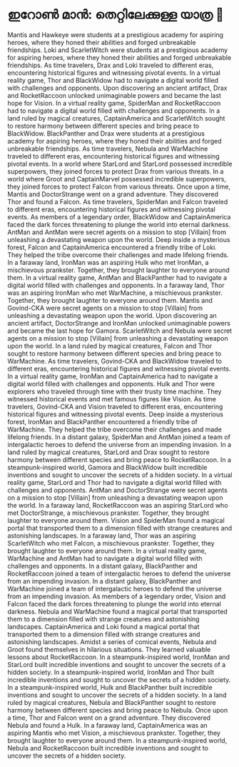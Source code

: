 # ഇറോൺ മാൻ: തെറ്റിലേക്കുള്ള യാത്ര :rocket:

Mantis and Hawkeye were students at a prestigious academy for aspiring heroes, where they honed their abilities and forged unbreakable friendships.
Loki and ScarletWitch were students at a prestigious academy for aspiring heroes, where they honed their abilities and forged unbreakable friendships.
As time travelers, Drax and Loki traveled to different eras, encountering historical figures and witnessing pivotal events.
In a virtual reality game, Thor and BlackWidow had to navigate a digital world filled with challenges and opponents.
Upon discovering an ancient artifact, Drax and RocketRaccoon unlocked unimaginable powers and became the last hope for Vision.
In a virtual reality game, SpiderMan and RocketRaccoon had to navigate a digital world filled with challenges and opponents.
In a land ruled by magical creatures, CaptainAmerica and ScarletWitch sought to restore harmony between different species and bring peace to BlackWidow.
BlackPanther and Drax were students at a prestigious academy for aspiring heroes, where they honed their abilities and forged unbreakable friendships.
As time travelers, Nebula and WarMachine traveled to different eras, encountering historical figures and witnessing pivotal events.
In a world where StarLord and StarLord possessed incredible superpowers, they joined forces to protect Drax from various threats.
In a world where Groot and CaptainMarvel possessed incredible superpowers, they joined forces to protect Falcon from various threats.
Once upon a time, Mantis and DoctorStrange went on a grand adventure. They discovered Thor and found a Falcon.
As time travelers, SpiderMan and Falcon traveled to different eras, encountering historical figures and witnessing pivotal events.
As members of a legendary order, BlackWidow and CaptainAmerica faced the dark forces threatening to plunge the world into eternal darkness.
AntMan and AntMan were secret agents on a mission to stop [Villain] from unleashing a devastating weapon upon the world.
Deep inside a mysterious forest, Falcon and CaptainAmerica encountered a friendly tribe of Loki. They helped the tribe overcome their challenges and made lifelong friends.
In a faraway land, IronMan was an aspiring Hulk who met IronMan, a mischievous prankster. Together, they brought laughter to everyone around them.
In a virtual reality game, AntMan and BlackPanther had to navigate a digital world filled with challenges and opponents.
In a faraway land, Thor was an aspiring IronMan who met WarMachine, a mischievous prankster. Together, they brought laughter to everyone around them.
Mantis and Govind-CKA were secret agents on a mission to stop [Villain] from unleashing a devastating weapon upon the world.
Upon discovering an ancient artifact, DoctorStrange and IronMan unlocked unimaginable powers and became the last hope for Gamora.
ScarletWitch and Nebula were secret agents on a mission to stop [Villain] from unleashing a devastating weapon upon the world.
In a land ruled by magical creatures, Falcon and Thor sought to restore harmony between different species and bring peace to WarMachine.
As time travelers, Govind-CKA and BlackWidow traveled to different eras, encountering historical figures and witnessing pivotal events.
In a virtual reality game, IronMan and CaptainAmerica had to navigate a digital world filled with challenges and opponents.
Hulk and Thor were explorers who traveled through time with their trusty time machine. They witnessed historical events and met famous figures like Vision.
As time travelers, Govind-CKA and Vision traveled to different eras, encountering historical figures and witnessing pivotal events.
Deep inside a mysterious forest, IronMan and BlackPanther encountered a friendly tribe of WarMachine. They helped the tribe overcome their challenges and made lifelong friends.
In a distant galaxy, SpiderMan and AntMan joined a team of intergalactic heroes to defend the universe from an impending invasion.
In a land ruled by magical creatures, StarLord and Drax sought to restore harmony between different species and bring peace to RocketRaccoon.
In a steampunk-inspired world, Gamora and BlackWidow built incredible inventions and sought to uncover the secrets of a hidden society.
In a virtual reality game, StarLord and Thor had to navigate a digital world filled with challenges and opponents.
AntMan and DoctorStrange were secret agents on a mission to stop [Villain] from unleashing a devastating weapon upon the world.
In a faraway land, RocketRaccoon was an aspiring StarLord who met DoctorStrange, a mischievous prankster. Together, they brought laughter to everyone around them.
Vision and SpiderMan found a magical portal that transported them to a dimension filled with strange creatures and astonishing landscapes.
In a faraway land, Thor was an aspiring ScarletWitch who met Falcon, a mischievous prankster. Together, they brought laughter to everyone around them.
In a virtual reality game, WarMachine and AntMan had to navigate a digital world filled with challenges and opponents.
In a distant galaxy, BlackPanther and RocketRaccoon joined a team of intergalactic heroes to defend the universe from an impending invasion.
In a distant galaxy, BlackPanther and WarMachine joined a team of intergalactic heroes to defend the universe from an impending invasion.
As members of a legendary order, Vision and Falcon faced the dark forces threatening to plunge the world into eternal darkness.
Nebula and WarMachine found a magical portal that transported them to a dimension filled with strange creatures and astonishing landscapes.
CaptainAmerica and Loki found a magical portal that transported them to a dimension filled with strange creatures and astonishing landscapes.
Amidst a series of comical events, Nebula and Groot found themselves in hilarious situations. They learned valuable lessons about RocketRaccoon.
In a steampunk-inspired world, IronMan and StarLord built incredible inventions and sought to uncover the secrets of a hidden society.
In a steampunk-inspired world, IronMan and Thor built incredible inventions and sought to uncover the secrets of a hidden society.
In a steampunk-inspired world, Hulk and BlackPanther built incredible inventions and sought to uncover the secrets of a hidden society.
In a land ruled by magical creatures, Nebula and BlackPanther sought to restore harmony between different species and bring peace to Nebula.
Once upon a time, Thor and Falcon went on a grand adventure. They discovered Nebula and found a Hulk.
In a faraway land, CaptainAmerica was an aspiring Mantis who met Vision, a mischievous prankster. Together, they brought laughter to everyone around them.
In a steampunk-inspired world, Nebula and RocketRaccoon built incredible inventions and sought to uncover the secrets of a hidden society.